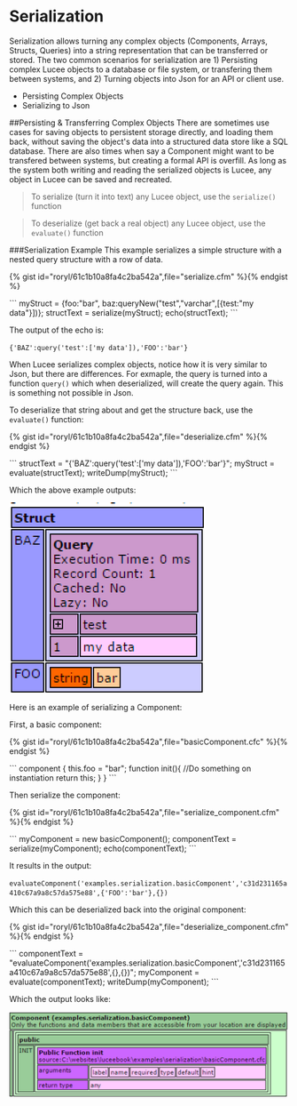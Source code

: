 # Serialization

Serialization allows turning any complex objects (Components, Arrays, Structs, Queries) into a string representation that can be transferred or stored. The two common scenarios for serialization are 1) Persisting complex Lucee objects to a database or file system, or transfering them between systems, and 2) Turning objects into Json for an API or client use.

* Persisting Complex Objects
* Serializing to Json

##Persisting & Transferring Complex Objects
There are sometimes use cases for saving objects to persistent storage directly, and loading them back, without saving the object's data into a structured data store like a SQL database. There are also times when say a Component might want to be transfered between systems, but creating a formal API is overfill. As long as the system both writing and reading the serialized objects is Lucee, any object in Lucee can be saved and recreated.

> To serialize (turn it into text) any Lucee object, use the `serialize()` function

> To deserialize (get back a real object) any Lucee object, use the `evaluate()` function

###Serialization Example
This example serializes a simple structure with a nested query structure with a row of data.

{% gist id="roryl/61c1b10a8fa4c2ba542a",file="serialize.cfm" %}{% endgist %}

<noscript>
```
<cfscript>
<cfscript>
myStruct = {foo:"bar", baz:queryNew("test","varchar",[{test:"my data"}])};
structText = serialize(myStruct);
echo(structText);
</cfscript>
```
</noscript>

The output of the echo is:

`{'BAZ':query('test':['my data']),'FOO':'bar'}`

When Lucee serializes complex objects, notice how it is very similar to Json, but there are differences. For exmaple, the query is turned into a function `query()` which when deserialized, will create the query again. This is something not possible in Json.

To deserialize that string about and get the structure back, use the `evaluate()` function:

{% gist id="roryl/61c1b10a8fa4c2ba542a",file="deserialize.cfm" %}{% endgist %}

<noscript>
```
<cfscript>
structText = "{'BAZ':query('test':['my data']),'FOO':'bar'}";
myStruct = evaluate(structText);
writeDump(myStruct);
</cfscript>
```
</noscript>

Which the above example outputs:

![](serialize_struct_dump.png)


Here is an example of serializing a Component:

First, a basic component:

{% gist id="roryl/61c1b10a8fa4c2ba542a",file="basicComponent.cfc" %}{% endgist %}

<noscript>
```
component {
  this.foo = "bar";
  function init(){
    //Do something on instantiation 
    return this;
  }
}
```
</noscript>

Then serialize the component:

{% gist id="roryl/61c1b10a8fa4c2ba542a",file="serialize_component.cfm" %}{% endgist %}

<noscript>
```
<cfscript>
myComponent = new basicComponent();
componentText = serialize(myComponent);
echo(componentText);
</cfscript>
```
</noscript>

It results in the output:

`evaluateComponent('examples.serialization.basicComponent','c31d231165a410c67a9a8c57da575e88',{'FOO':'bar'},{})`

Which this can be deserialized back into the original component:

{% gist id="roryl/61c1b10a8fa4c2ba542a",file="deserialize_component.cfm" %}{% endgist %}

<noscript>
```
<cfscript>
componentText = "evaluateComponent('examples.serialization.basicComponent','c31d231165a410c67a9a8c57da575e88',{},{})";
myComponent = evaluate(componentText);
writeDump(myComponent);
</cfscript>
```
</noscript>

Which the output looks like:

![](serialize_component_dump.png)



